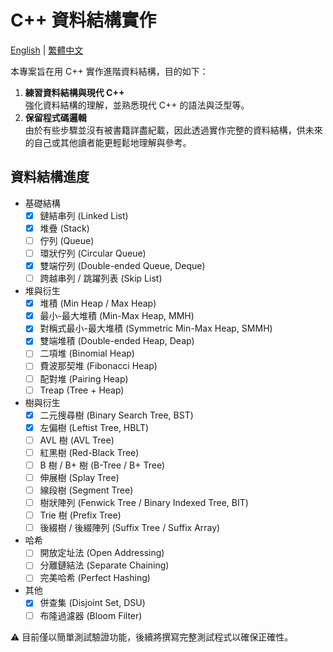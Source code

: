 # C++ 資料結構實作

<a href="./README.md">English</a> | <a href="./README.zh-TW.md">繁體中文</a>

本專案旨在用 C++ 實作進階資料結構，目的如下：

1. **練習資料結構與現代 C++**  
   強化資料結構的理解，並熟悉現代 C++ 的語法與泛型等。
2. **保留程式碼邏輯**  
    由於有些步驟並沒有被書籍詳盡紀載，因此透過實作完整的資料結構，供未來的自己或其他讀者能更輕鬆地理解與參考。

## 資料結構進度

- 基礎結構
  - [x] 鏈結串列 (Linked List)
  - [x] 堆疊 (Stack)
  - [ ] 佇列 (Queue)
  - [ ] 環狀佇列 (Circular Queue)
  - [x] 雙端佇列 (Double-ended Queue, Deque)
  - [ ] 跨越串列 / 跳躍列表 (Skip List)
- 堆與衍生
  - [x] 堆積 (Min Heap / Max Heap)
  - [x] 最小-最大堆積 (Min-Max Heap, MMH)
  - [x] 對稱式最小-最大堆積 (Symmetric Min-Max Heap, SMMH)
  - [x] 雙端堆積 (Double-ended Heap, Deap)
  - [ ] 二項堆 (Binomial Heap)
  - [ ] 費波那契堆 (Fibonacci Heap)
  - [ ] 配對堆 (Pairing Heap)
  - [ ] Treap (Tree + Heap)
- 樹與衍生
  - [x] 二元搜尋樹 (Binary Search Tree, BST)
  - [x] 左偏樹 (Leftist Tree, HBLT)
  - [ ] AVL 樹 (AVL Tree)
  - [ ] 紅黑樹 (Red-Black Tree)
  - [ ] B 樹 / B+ 樹 (B-Tree / B+ Tree)
  - [ ] 伸展樹 (Splay Tree)
  - [ ] 線段樹 (Segment Tree)
  - [ ] 樹狀陣列 (Fenwick Tree / Binary Indexed Tree, BIT)
  - [ ] Trie 樹 (Prefix Tree)
  - [ ] 後綴樹 / 後綴陣列 (Suffix Tree / Suffix Array)
- 哈希
  - [ ] 開放定址法 (Open Addressing)
  - [ ] 分離鏈結法 (Separate Chaining)
  - [ ] 完美哈希 (Perfect Hashing)
- 其他
  - [x] 併查集 (Disjoint Set, DSU)
  - [ ] 布隆過濾器 (Bloom Filter)

⚠ 目前僅以簡單測試驗證功能，後續將撰寫完整測試程式以確保正確性。